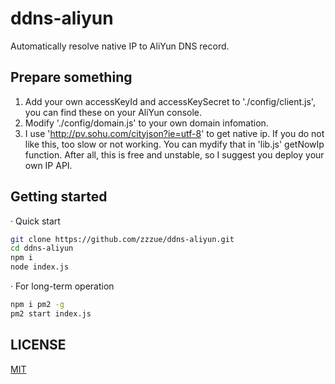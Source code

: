 # ddns-aliyun

Automatically resolve native IP to AliYun DNS record.

## Prepare something

1. Add your own accessKeyId and accessKeySecret to './config/client.js', you can find these on your AliYun console.
2. Modify './config/domain.js' to your own domain infomation.
3. I use 'http://pv.sohu.com/cityjson?ie=utf-8' to get native ip. If you do not like this, too slow or not working. You can mydify that in 'lib.js' getNowIp function. After all, this is free and unstable, so I suggest you deploy your own IP API.

## Getting started

· Quick start

```bash
git clone https://github.com/zzzue/ddns-aliyun.git
cd ddns-aliyun
npm i
node index.js
```

· For long-term operation

```bash
npm i pm2 -g
pm2 start index.js
```

## LICENSE

[MIT](http://opensource.org/licenses/MIT)

